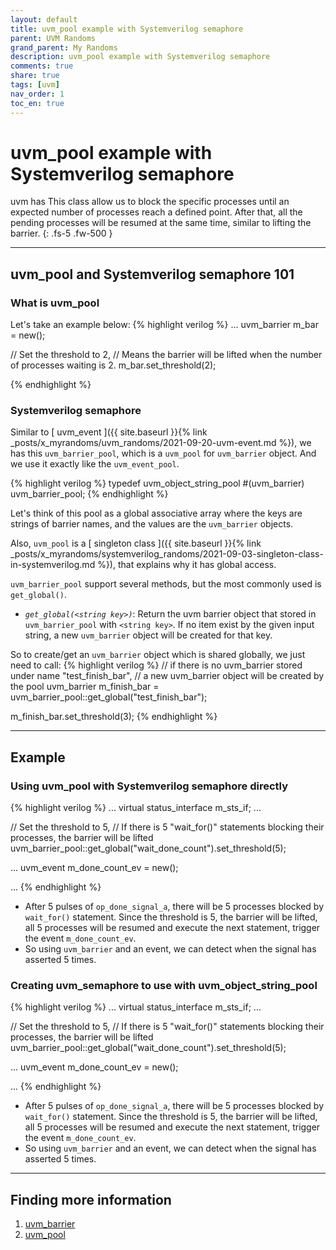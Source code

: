 ```yaml
---
layout: default
title: uvm_pool example with Systemverilog semaphore
parent: UVM Randoms
grand_parent: My Randoms
description: uvm_pool example with Systemverilog semaphore 
comments: true
share: true
tags: [uvm]
nav_order: 1
toc_en: true
---
```


# uvm_pool example with Systemverilog semaphore
uvm has
This class allow us to block the specific processes until an expected number of processes reach a defined point.
After that, all the pending processes will be resumed at the same time, similar to lifting the barrier.
{: .fs-5 .fw-500 }

---
## uvm_pool and Systemverilog semaphore 101

### What is uvm_pool
Let's take an example below:
{% highlight verilog %}
...
   uvm_barrier m_bar = new();

   // Set the threshold to 2,
   // Means the barrier will be lifted when the number of processes waiting is 2.
   m_bar.set_threshold(2);


{% endhighlight %}


### Systemverilog semaphore
Similar to [ uvm_event ]({{ site.baseurl }}{% link _posts/x_myrandoms/uvm_randoms/2021-09-20-uvm-event.md %}), we has this `uvm_barrier_pool`, which is a `uvm_pool` for `uvm_barrier` object.
And we use it exactly like the `uvm_event_pool`.

{% highlight verilog %}
typedef uvm_object_string_pool #(uvm_barrier) uvm_barrier_pool;
{% endhighlight %}

Let's think of this pool as a global associative array
where the keys are strings of barrier names, and the values are the `uvm_barrier` objects.

Also, `uvm_pool` is a [ singleton class ]({{ site.baseurl }}{% link _posts/x_myrandoms/systemverilog_randoms/2021-09-03-singleton-class-in-systemverilog.md %}),
that explains why it has global access.

`uvm_barrier_pool` support several methods, but the most commonly used is `get_global()`.
* *`get_global(<string key>)`*: Return the uvm barrier object that stored in `uvm_barrier_pool` with `<string key>`.
If no item exist by the given input string, a new `uvm_barrier` object will be created for that key.

So to create/get an `uvm_barrier` object which is shared globally, we just need to call:
{% highlight verilog %}
   // if there is no uvm_barrier stored under name "test_finish_bar",
   // a new uvm_barrier object will be created by the pool
   uvm_barrier m_finish_bar = uvm_barrier_pool::get_global("test_finish_bar");

   m_finish_bar.set_threshold(3);
{% endhighlight %}

---
## Example
### Using uvm_pool with Systemverilog semaphore directly
{% highlight verilog %}
   ...
   virtual status_interface m_sts_if;
   ...

   // Set the threshold to 5, 
   // If there is 5 "wait_for()" statements blocking their processes, the barrier will be lifted
   uvm_barrier_pool::get_global("wait_done_count").set_threshold(5);

   ...
   uvm_event m_done_count_ev = new();

   ...
{% endhighlight %}
* After 5 pulses of `op_done_signal_a`, there will be 5 processes blocked by `wait_for()` statement.
Since the threshold is 5, the barrier will be lifted, all 5 processes will be resumed and execute the next statement, trigger the event `m_done_count_ev`.
* So using `uvm_barrier` and an event, we can detect when the signal has asserted 5 times.

### Creating uvm_semaphore to use with uvm_object_string_pool
{% highlight verilog %}
   ...
   virtual status_interface m_sts_if;
   ...

   // Set the threshold to 5, 
   // If there is 5 "wait_for()" statements blocking their processes, the barrier will be lifted
   uvm_barrier_pool::get_global("wait_done_count").set_threshold(5);

   ...
   uvm_event m_done_count_ev = new();

   ...
{% endhighlight %}
* After 5 pulses of `op_done_signal_a`, there will be 5 processes blocked by `wait_for()` statement.
Since the threshold is 5, the barrier will be lifted, all 5 processes will be resumed and execute the next statement, trigger the event `m_done_count_ev`.
* So using `uvm_barrier` and an event, we can detect when the signal has asserted 5 times.

---
## Finding more information
1. [ uvm_barrier ](https://verificationacademy.com/verification-methodology-reference/uvm/docs_1.2/html/files/base/uvm_barrier-svh.html)
1. [ uvm_pool ](https://verificationacademy.com/verification-methodology-reference/uvm/docs_1.2/html/files/base/uvm_pool-svh.html)



